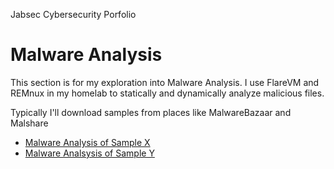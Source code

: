   Jabsec Cybersecurity Porfolio

Malware Analysis
================

This section is for my exploration into Malware Analysis. I use FlareVM and REMnux in my homelab to statically and dynamically analyze malicious files. 

Typically I'll download samples from places like MalwareBazaar and Malshare

*   [Malware Analysis of Sample X](project1.html)
*   [Malware Analsysis of Sample Y](project2.html)
